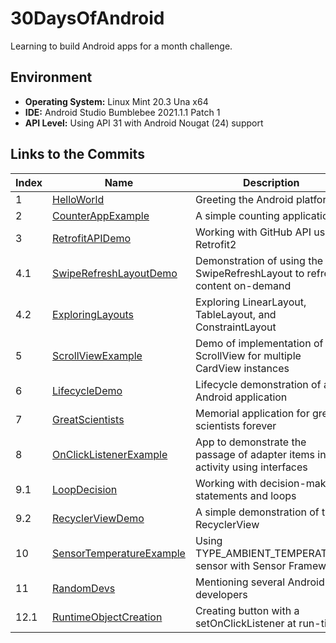 # 30DaysOfAndroid

Learning to build Android apps for a month challenge.

## Environment

  - **Operating System:** Linux Mint 20.3 Una x64
  - **IDE:** Android Studio Bumblebee 2021.1.1 Patch 1
  - **API Level:** Using API 31 with Android Nougat (24) support

## Links to the Commits

| Index | Name                          | Description                                                                   |
|-------|-------------------------------|-------------------------------------------------------------------------------|
| 1     | [HelloWorld][1]               | Greeting the Android platform                                                 |
| 2     | [CounterAppExample][2]        | A simple counting application                                                 |
| 3     | [RetrofitAPIDemo][3]          | Working with GitHub API using Retrofit2                                       |
| 4.1   | [SwipeRefreshLayoutDemo][4a]  | Demonstration of using the SwipeRefreshLayout to refresh content on-demand    |
| 4.2   | [ExploringLayouts][4b]        | Exploring LinearLayout, TableLayout, and ConstraintLayout                     |
| 5     | [ScrollViewExample][5]        | Demo of implementation of ScrollView for multiple CardView instances          |
| 6     | [LifecycleDemo][6]            | Lifecycle demonstration of an Android application                             |
| 7     | [GreatScientists][7]          | Memorial application for great scientists forever                             |
| 8     | [OnClickListenerExample][8]   | App to demonstrate the passage of adapter items into activity using interfaces|
| 9.1   | [LoopDecision][9a]            | Working with decision-making statements and loops                             |
| 9.2   | [RecyclerViewDemo][9b]        | A simple demonstration of the RecyclerView                                    |
| 10    | [SensorTemperatureExample][10]| Using TYPE_AMBIENT_TEMPERATURE sensor with Sensor Framework                   |
| 11    | [RandomDevs][11]              | Mentioning several Android developers                                         |
| 12.1  | [RuntimeObjectCreation][12a]  | Creating button with a setOnClickListener at run-time                         |



[1]: https://github.com/rohanbari/HelloWorld
[2]: https://github.com/rohanbari/CounterAppExample
[3]: https://github.com/rohanbari/RetrofitAPIDemo
[4a]: https://github.com/rohanbari/SwipeRefreshLayoutDemo
[4b]: https://github.com/rohanbari/ExploringLayouts
[5]: https://github.com/rohanbari/ScrollViewExample
[6]: https://github.com/rohanbari/LifecycleDemo
[7]: https://github.com/rohanbari/GreatScientists
[8]: https://github.com/rohanbari/OnClickListenerExample
[9a]: https://github.com/rohanbari/LoopDecision
[9b]: https://github.com/rohanbari/RecyclerViewDemo
[10]: https://github.com/rohanbari/SensorTemperatureExample
[11]: https://github.com/rohanbari/RandomDevs
[12a]: https://github.com/rohanbari/RuntimeObjectCreation

